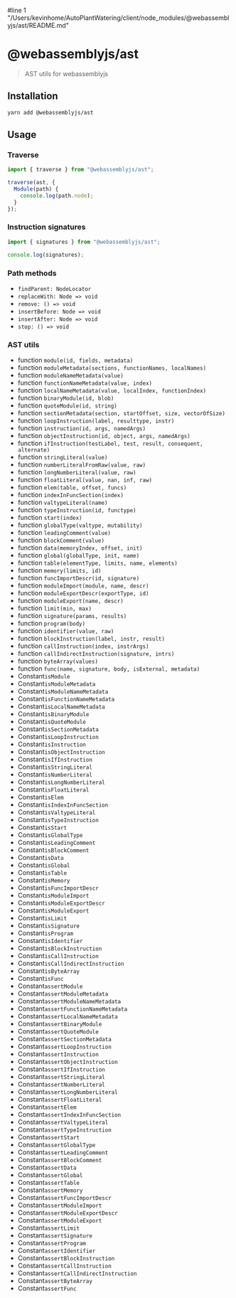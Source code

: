 #line 1 "/Users/kevinhome/AutoPlantWatering/client/node_modules/@webassemblyjs/ast/README.md"
# @webassemblyjs/ast

> AST utils for webassemblyjs

## Installation

```sh
yarn add @webassemblyjs/ast
```

## Usage

### Traverse

```js
import { traverse } from "@webassemblyjs/ast";

traverse(ast, {
  Module(path) {
    console.log(path.node);
  }
});
```

### Instruction signatures

```js
import { signatures } from "@webassemblyjs/ast";

console.log(signatures);
```

### Path methods

- `findParent: NodeLocator`
- `replaceWith: Node => void`
- `remove: () => void`
- `insertBefore: Node => void`
- `insertAfter: Node => void`
- `stop: () => void`

### AST utils

- function `module(id, fields, metadata)`
- function `moduleMetadata(sections, functionNames, localNames)`
- function `moduleNameMetadata(value)`
- function `functionNameMetadata(value, index)`
- function `localNameMetadata(value, localIndex, functionIndex)`
- function `binaryModule(id, blob)`
- function `quoteModule(id, string)`
- function `sectionMetadata(section, startOffset, size, vectorOfSize)`
- function `loopInstruction(label, resulttype, instr)`
- function `instruction(id, args, namedArgs)`
- function `objectInstruction(id, object, args, namedArgs)`
- function `ifInstruction(testLabel, test, result, consequent, alternate)`
- function `stringLiteral(value)`
- function `numberLiteralFromRaw(value, raw)`
- function `longNumberLiteral(value, raw)`
- function `floatLiteral(value, nan, inf, raw)`
- function `elem(table, offset, funcs)`
- function `indexInFuncSection(index)`
- function `valtypeLiteral(name)`
- function `typeInstruction(id, functype)`
- function `start(index)`
- function `globalType(valtype, mutability)`
- function `leadingComment(value)`
- function `blockComment(value)`
- function `data(memoryIndex, offset, init)`
- function `global(globalType, init, name)`
- function `table(elementType, limits, name, elements)`
- function `memory(limits, id)`
- function `funcImportDescr(id, signature)`
- function `moduleImport(module, name, descr)`
- function `moduleExportDescr(exportType, id)`
- function `moduleExport(name, descr)`
- function `limit(min, max)`
- function `signature(params, results)`
- function `program(body)`
- function `identifier(value, raw)`
- function `blockInstruction(label, instr, result)`
- function `callInstruction(index, instrArgs)`
- function `callIndirectInstruction(signature, intrs)`
- function `byteArray(values)`
- function `func(name, signature, body, isExternal, metadata)`
- Constant`isModule`
- Constant`isModuleMetadata`
- Constant`isModuleNameMetadata`
- Constant`isFunctionNameMetadata`
- Constant`isLocalNameMetadata`
- Constant`isBinaryModule`
- Constant`isQuoteModule`
- Constant`isSectionMetadata`
- Constant`isLoopInstruction`
- Constant`isInstruction`
- Constant`isObjectInstruction`
- Constant`isIfInstruction`
- Constant`isStringLiteral`
- Constant`isNumberLiteral`
- Constant`isLongNumberLiteral`
- Constant`isFloatLiteral`
- Constant`isElem`
- Constant`isIndexInFuncSection`
- Constant`isValtypeLiteral`
- Constant`isTypeInstruction`
- Constant`isStart`
- Constant`isGlobalType`
- Constant`isLeadingComment`
- Constant`isBlockComment`
- Constant`isData`
- Constant`isGlobal`
- Constant`isTable`
- Constant`isMemory`
- Constant`isFuncImportDescr`
- Constant`isModuleImport`
- Constant`isModuleExportDescr`
- Constant`isModuleExport`
- Constant`isLimit`
- Constant`isSignature`
- Constant`isProgram`
- Constant`isIdentifier`
- Constant`isBlockInstruction`
- Constant`isCallInstruction`
- Constant`isCallIndirectInstruction`
- Constant`isByteArray`
- Constant`isFunc`
- Constant`assertModule`
- Constant`assertModuleMetadata`
- Constant`assertModuleNameMetadata`
- Constant`assertFunctionNameMetadata`
- Constant`assertLocalNameMetadata`
- Constant`assertBinaryModule`
- Constant`assertQuoteModule`
- Constant`assertSectionMetadata`
- Constant`assertLoopInstruction`
- Constant`assertInstruction`
- Constant`assertObjectInstruction`
- Constant`assertIfInstruction`
- Constant`assertStringLiteral`
- Constant`assertNumberLiteral`
- Constant`assertLongNumberLiteral`
- Constant`assertFloatLiteral`
- Constant`assertElem`
- Constant`assertIndexInFuncSection`
- Constant`assertValtypeLiteral`
- Constant`assertTypeInstruction`
- Constant`assertStart`
- Constant`assertGlobalType`
- Constant`assertLeadingComment`
- Constant`assertBlockComment`
- Constant`assertData`
- Constant`assertGlobal`
- Constant`assertTable`
- Constant`assertMemory`
- Constant`assertFuncImportDescr`
- Constant`assertModuleImport`
- Constant`assertModuleExportDescr`
- Constant`assertModuleExport`
- Constant`assertLimit`
- Constant`assertSignature`
- Constant`assertProgram`
- Constant`assertIdentifier`
- Constant`assertBlockInstruction`
- Constant`assertCallInstruction`
- Constant`assertCallIndirectInstruction`
- Constant`assertByteArray`
- Constant`assertFunc`

